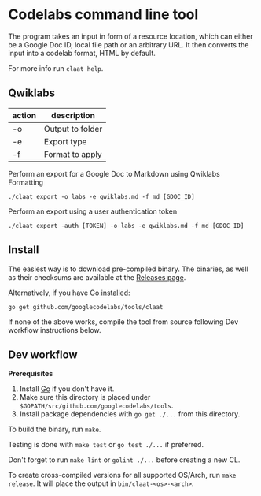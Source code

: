 # Codelabs command line tool

The program takes an input in form of a resource location,
which can either be a Google Doc ID, local file path or an arbitrary URL.
It then converts the input into a codelab format, HTML by default.

For more info run `claat help`.


## Qwiklabs

| action | description |
|--------|-------------|
| -o     | Output to folder |
| -e     | Export type |
| -f     | Format to apply |



Perform an export for a Google Doc to Markdown using Qwiklabs Formatting
```
./claat export -o labs -e qwiklabs.md -f md [GDOC_ID]
```

Perform an export using a user authentication token
```
./claat export -auth [TOKEN] -o labs -e qwiklabs.md -f md [GDOC_ID]
```


## Install

The easiest way is to download pre-compiled binary.
The binaries, as well as their checksums are available at the
[Releases page](https://github.com/googlecodelabs/tools/releases/latest).

Alternatively, if you have [Go installed](https://golang.org/doc/install):

    go get github.com/googlecodelabs/tools/claat

If none of the above works, compile the tool from source following Dev workflow
instructions below.

## Dev workflow

**Prerequisites**

1. Install [Go](https://golang.org/dl/) if you don't have it.
2. Make sure this directory is placed under
   `$GOPATH/src/github.com/googlecodelabs/tools`.
3. Install package dependencies with `go get ./...` from this directory.

To build the binary, run `make`.

Testing is done with `make test` or `go test ./...` if preferred.

Don't forget to run `make lint` or `golint ./...` before creating a new CL.

To create cross-compiled versions for all supported OS/Arch, run `make release`.
It will place the output in `bin/claat-<os>-<arch>`.


